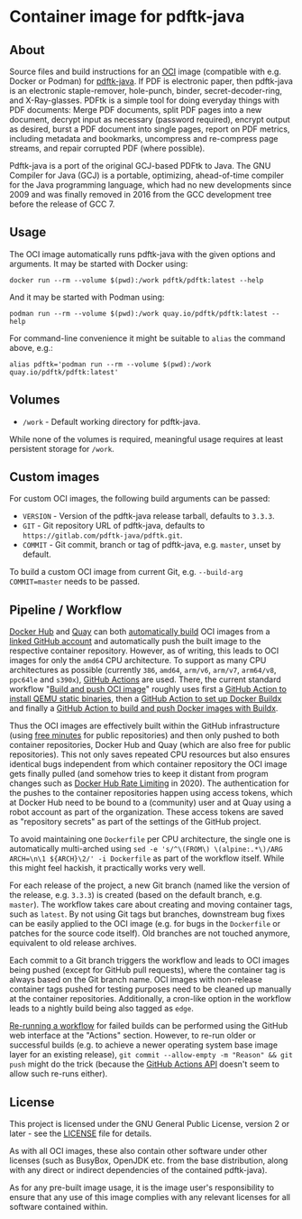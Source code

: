 # Container image for pdftk-java

## About

Source files and build instructions for an [OCI](https://opencontainers.org/) image (compatible with e.g. Docker or Podman) for [pdftk-java](https://gitlab.com/pdftk-java/pdftk). If PDF is electronic paper, then pdftk-java is an electronic staple-remover, hole-punch, binder, secret-decoder-ring, and X-Ray-glasses. PDFtk is a simple tool for doing everyday things with PDF documents: Merge PDF documents, split PDF pages into a new document, decrypt input as necessary (password required), encrypt output as desired, burst a PDF document into single pages, report on PDF metrics, including metadata and bookmarks, uncompress and re-compress page streams, and repair corrupted PDF (where possible).
 
Pdftk-java is a port of the original GCJ-based PDFtk to Java. The GNU Compiler for Java (GCJ) is a portable, optimizing, ahead-of-time compiler for the Java programming language, which had no new developments since 2009 and was finally removed in 2016 from the GCC development tree before the release of GCC 7.

## Usage

The OCI image automatically runs pdftk-java with the given options and arguments. It may be started with Docker using:

```shell
docker run --rm --volume $(pwd):/work pdftk/pdftk:latest --help
```

And it may be started with Podman using:

```shell
podman run --rm --volume $(pwd):/work quay.io/pdftk/pdftk:latest --help
```

For command-line convenience it might be suitable to `alias` the command above, e.g.:

```shell
alias pdftk='podman run --rm --volume $(pwd):/work quay.io/pdftk/pdftk:latest'
```

## Volumes

  * `/work` - Default working directory for pdftk-java.

While none of the volumes is required, meaningful usage requires at least persistent storage for `/work`.

## Custom images

For custom OCI images, the following build arguments can be passed:

  * `VERSION` - Version of the pdftk-java release tarball, defaults to `3.3.3`.
  * `GIT` - Git repository URL of pdftk-java, defaults to `https://gitlab.com/pdftk-java/pdftk.git`.
  * `COMMIT` - Git commit, branch or tag of pdftk-java, e.g. `master`, unset by default.

To build a custom OCI image from current Git, e.g. `--build-arg COMMIT=master` needs to be passed.

## Pipeline / Workflow

[Docker Hub](https://hub.docker.com/) and [Quay](https://quay.io/) can both [automatically build](https://docs.docker.com/docker-hub/builds/) OCI images from a [linked GitHub account](https://docs.docker.com/docker-hub/builds/link-source/) and automatically push the built image to the respective container repository. However, as of writing, this leads to OCI images for only the `amd64` CPU architecture. To support as many CPU architectures as possible (currently `386`, `amd64`, `arm/v6`, `arm/v7`, `arm64/v8`, `ppc64le` and `s390x`), [GitHub Actions](https://github.com/features/actions) are used. There, the current standard workflow "[Build and push OCI image](.github/workflows/image.yml)" roughly uses first a [GitHub Action to install QEMU static binaries](https://github.com/docker/setup-qemu-action), then a [GitHub Action to set up Docker Buildx](https://github.com/docker/setup-buildx-action) and finally a [GitHub Action to build and push Docker images with Buildx](https://github.com/docker/build-push-action).

Thus the OCI images are effectively built within the GitHub infrastructure (using [free minutes](https://docs.github.com/en/github/setting-up-and-managing-billing-and-payments-on-github/about-billing-for-github-actions) for public repositories) and then only pushed to both container repositories, Docker Hub and Quay (which are also free for public repositories). This not only saves repeated CPU resources but also ensures identical bugs independent from which container repository the OCI image gets finally pulled (and somehow tries to keep it distant from program changes such as [Docker Hub Rate Limiting](https://www.docker.com/increase-rate-limits) in 2020). The authentication for the pushes to the container repositories happen using access tokens, which at Docker Hub need to be bound to a (community) user and at Quay using a robot account as part of the organization. These access tokens are saved as "repository secrets" as part of the settings of the GitHub project.

To avoid maintaining one `Dockerfile` per CPU architecture, the single one is automatically multi-arched using `sed -e 's/^\(FROM\) \(alpine:.*\)/ARG ARCH=\n\1 ${ARCH}\2/' -i Dockerfile` as part of the workflow itself. While this might feel hackish, it practically works very well.

For each release of the project, a new Git branch (named like the version of the release, e.g. `3.3.3`) is created (based on the default branch, e.g. `master`). The workflow takes care about creating and moving container tags, such as `latest`. By not using Git tags but branches, downstream bug fixes can be easily applied to the OCI image (e.g. for bugs in the `Dockerfile` or patches for the source code itself). Old branches are not touched anymore, equivalent to old release archives.

Each commit to a Git branch triggers the workflow and leads to OCI images being pushed (except for GitHub pull requests), where the container tag is always based on the Git branch name. OCI images with non-release container tags pushed for testing purposes need to be cleaned up manually at the container repositories. Additionally, a cron-like option in the workflow leads to a nightly build being also tagged as `edge`.

[Re-running a workflow](https://docs.github.com/en/actions/managing-workflow-runs/re-running-a-workflow) for failed builds can be performed using the GitHub web interface at the "Actions" section. However, to re-run older or successful builds (e.g. to achieve a newer operating system base image layer for an existing release), `git commit --allow-empty -m "Reason" && git push` might do the trick (because the [GitHub Actions API](https://stackoverflow.com/questions/56435547/how-do-i-re-run-github-actions) doesn't seem to allow such re-runs either).

## License

This project is licensed under the GNU General Public License, version 2 or later - see the [LICENSE](LICENSE) file for details.

As with all OCI images, these also contain other software under other licenses (such as BusyBox, OpenJDK etc. from the base distribution, along with any direct or indirect dependencies of the contained pdftk-java).

As for any pre-built image usage, it is the image user's responsibility to ensure that any use of this image complies with any relevant licenses for all software contained within.

